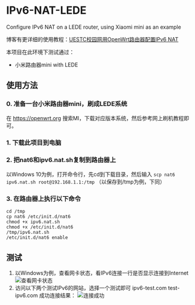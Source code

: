 # IPv6-NAT-LEDE
Configure IPv6 NAT on a LEDE router, using Xiaomi mini as an example

博客有更详细的使用教程：[UESTC校园网用OpenWrt路由器配置IPv6 NAT](https://www.jianshu.com/p/6eb97552fecf)

本项目在此环境下测试通过：
* 小米路由器mini with LEDE

## 使用方法
### 0. 准备一台小米路由器mini，刷成LEDE系统
在 https://openwrt.org 搜索MI，下载对应版本系统，然后参考网上刷机教程即可。
### 1. 下载此项目到电脑
### 2. 把nat6和ipv6.nat.sh复制到路由器上
以Windows 10为例，打开命令行，先cd到下载目录，然后输入
`scp nat6 ipv6.nat.sh root@192.168.1.1:/tmp`
（以保存到/tmp为例，下同）
### 3. 在路由器上执行以下命令
```
cd /tmp
cp nat6 /etc/init.d/nat6
chmod +x ipv6.nat.sh
chmod +x /etc/init.d/nat6
/tmp/ipv6.nat.sh
/etc/init.d/nat6 enable
```

## 测试
1. 以Windows为例，查看网卡状态，看IPv6连接一行是否显示连接到Internet
![查看网卡状态](https://upload-images.jianshu.io/upload_images/12657570-e4e03fbbaadd1350.png?imageMogr2/auto-orient/strip%7CimageView2/2/w/1240)
2. 访问以下两个测试IPv6的网站，选择一个测试即可
ipv6-test.com
test-ipv6.com
成功连接结果：
![连接成功](https://upload-images.jianshu.io/upload_images/12657570-ff8ec61a77b9c621.png?imageMogr2/auto-orient/strip%7CimageView2/2/w/1240)
